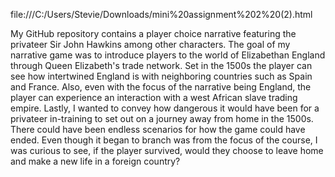 file:///C:/Users/Stevie/Downloads/mini%20assignment%202%20(2).html

My GitHub repository contains a player choice narrative featuring the privateer Sir John Hawkins among other characters. The goal of my narrative game was to introduce players to the world of Elizabethan England through Queen Elizabeth's trade network. Set in the 1500s the player can see how intertwined England is with neighboring countries such as Spain and France. Also, even with the focus of the narrative being England, the player can experience an interaction with a west African slave trading empire. Lastly, I wanted to convey how dangerous it would have been for a privateer in-training to set out on a journey away from home in the 1500s. There could have been endless scenarios for how the game could have ended. Even though it began to branch was from the focus of the course, I was curious to see, if the player survived, would they choose to leave home and make a new life in a foreign country?
